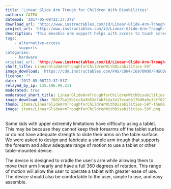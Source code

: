 ```yaml
---
title: 'Linear Glide Arm Trough for Children With Disabilities'
authors: CATEA
datemod: '2017-05-08T22:37:37Z'
download_url: 'http://www.instructables.com/id/Linear-Glide-Arm-Trough-for-Children-with-Cerebral'
project_url: 'http://www.instructables.com/id/Linear-Glide-Arm-Trough-for-Children-with-Cerebral'
description: 'This movable arm support helps with access to touch screen devices.
tags:
    - alternative-access
    - supports
categories:
    - hardware
original_url: 'http://www.instructables.com/id/Linear-Glide-Arm-Trough-for-Children-with-Cerebral'
short_title: LinearGlideArmTroughforChildrenWithDisabilities-59f
image_download: 'https://cdn.instructables.com/FHS/COW4/I697ONUX/FHSCOW4I697ONUX.MEDIUM.jpg?width=614'
license: ""
date: '2017-05-08T22:37:53Z'
relayed_by_ip: 135.196.99.211
moderated: true
moderated_short_title: LinearGlideArmTroughforChildrenWithDisabilities
image_download_sha: 76027ba15b1cc8a3b52d7abfb2a2e17eca0b17bd0a0c32ff0276504f5b46ed7a
thumb: items/LinearGlideArmTroughforChildrenWithDisabilities-59f-thumb.png
image: items/LinearGlideArmTroughforChildrenWithDisabilities-59f.png
---
```

Some kids with upper extremity limitations have difficulty using a tablet. This may be because they cannot keep their forearms off the tablet surface or do not have adequate strength to slide their arms on the table surface. We were asked to design and fabricate a simple arm trough that supports the forearm and allow adequate range of motion to use a tablet or other table-mounted device.

The device is designed to cradle the user's arm while allowing them to move their arm linearly and have a full 360 degrees of rotation. This range of motion will allow the user to operate a tablet with greater ease of use. The device should also be comfortable to the user, simple to use, and easy assemble.
